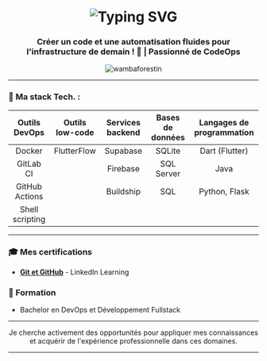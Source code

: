 <h1 align="center">
  <img src="https://readme-typing-svg.herokuapp.com?font=Fira+Code&pause=1000&color=36BCF7&center=true&vCenter=true&width=435&lines=Hi+%F0%9F%91%8B%2C+I'm+Wamba+Forestin;Welcome+to+my+GitHub+profile!" alt="Typing SVG" />
</h1>

<h3 align="center"> 
Créer un code et une automatisation fluides pour l'infrastructure de demain ! 🚀 | Passionné de CodeOps </h3>

<p align="center">
  <img src="https://komarev.com/ghpvc/?username=wambaforestin&label=Profile%20views&color=0e75b6&style=flat" alt="wambaforestin" />
</p>

---

### 🔭 Ma stack Tech. :

<div align="center">

| **Outils DevOps** | **Outils low-code** | **Services backend** | **Bases de données** | **Langages de programmation** |
|:-----------------:|:-------------------:|:---------------------:|:--------------------:|:------------------------------:|
| Docker            | FlutterFlow         | Supabase             | SQLite              | Dart (Flutter)                 |
| GitLab CI         |                     | Firebase             | SQL Server          | Java                           |
| GitHub Actions    |                     | Buildship            | SQL                 | Python, Flask                  |
| Shell scripting   |                     |                      |                     |                                |

</div>

---

### 🎓 Mes certifications
- [**Git et GitHub**](https://www.linkedin.com/learning/certificates/8603c8548629d0dcfed5f0f3a0b89cae2da6c794580c6f678f8172c7d0af349d) - LinkedIn Learning

### 🌱 Formation
- Bachelor en DevOps et Développement Fullstack

---

<p align="center">Je cherche activement des opportunités pour appliquer mes connaissances et acquérir de l'expérience professionnelle dans ces domaines.</p>

---
